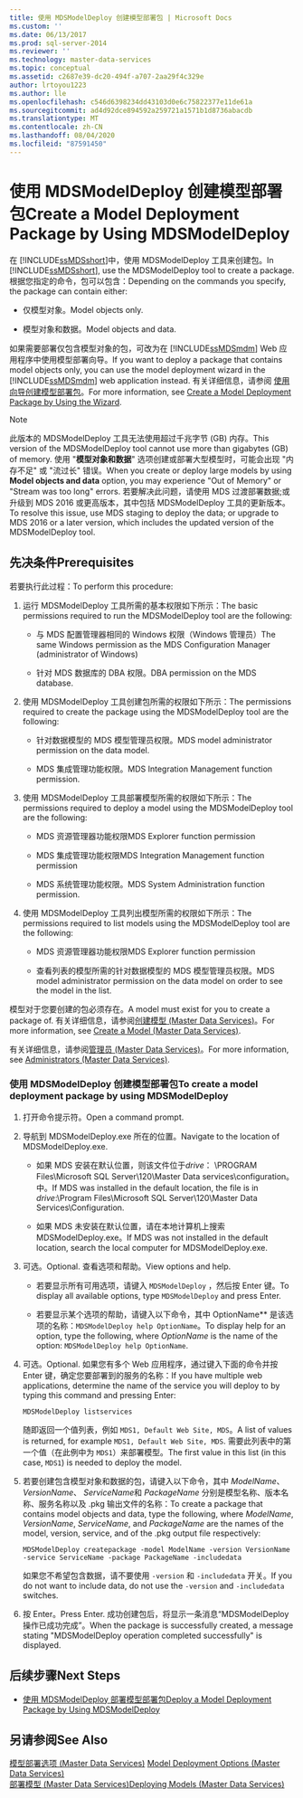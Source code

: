 ```yaml
---
title: 使用 MDSModelDeploy 创建模型部署包 | Microsoft Docs
ms.custom: ''
ms.date: 06/13/2017
ms.prod: sql-server-2014
ms.reviewer: ''
ms.technology: master-data-services
ms.topic: conceptual
ms.assetid: c2687e39-dc20-494f-a707-2aa29f4c329e
author: lrtoyou1223
ms.author: lle
ms.openlocfilehash: c546d6398234dd43103d0e6c75822377e11de61a
ms.sourcegitcommit: ad4d92dce894592a259721a1571b1d8736abacdb
ms.translationtype: MT
ms.contentlocale: zh-CN
ms.lasthandoff: 08/04/2020
ms.locfileid: "87591450"
---
```

# <a name="create-a-model-deployment-package-by-using-mdsmodeldeploy"></a><span data-ttu-id="524e3-102">使用 MDSModelDeploy 创建模型部署包</span><span class="sxs-lookup"><span data-stu-id="524e3-102">Create a Model Deployment Package by Using MDSModelDeploy</span></span>
  <span data-ttu-id="524e3-103">在 [!INCLUDE[ssMDSshort](../includes/ssmdsshort-md.md)]中，使用 MDSModelDeploy 工具来创建包。</span><span class="sxs-lookup"><span data-stu-id="524e3-103">In [!INCLUDE[ssMDSshort](../includes/ssmdsshort-md.md)], use the MDSModelDeploy tool to create a package.</span></span> <span data-ttu-id="524e3-104">根据您指定的命令，包可以包含：</span><span class="sxs-lookup"><span data-stu-id="524e3-104">Depending on the commands you specify, the package can contain either:</span></span>  
  
-   <span data-ttu-id="524e3-105">仅模型对象。</span><span class="sxs-lookup"><span data-stu-id="524e3-105">Model objects only.</span></span>  
  
-   <span data-ttu-id="524e3-106">模型对象和数据。</span><span class="sxs-lookup"><span data-stu-id="524e3-106">Model objects and data.</span></span>  
  
 <span data-ttu-id="524e3-107">如果需要部署仅包含模型对象的包，可改为在 [!INCLUDE[ssMDSmdm](../includes/ssmdsmdm-md.md)] Web 应用程序中使用模型部署向导。</span><span class="sxs-lookup"><span data-stu-id="524e3-107">If you want to deploy a package that contains model objects only, you can use the model deployment wizard in the [!INCLUDE[ssMDSmdm](../includes/ssmdsmdm-md.md)] web application instead.</span></span> <span data-ttu-id="524e3-108">有关详细信息，请参阅 [使用向导创建模型部署包](../../2014/master-data-services/create-a-model-deployment-package-by-using-the-wizard.md)。</span><span class="sxs-lookup"><span data-stu-id="524e3-108">For more information, see [Create a Model Deployment Package by Using the Wizard](../../2014/master-data-services/create-a-model-deployment-package-by-using-the-wizard.md).</span></span>  
> [!NOTE]  
> <span data-ttu-id="524e3-109">此版本的 MDSModelDeploy 工具无法使用超过千兆字节 (GB) 内存。</span><span class="sxs-lookup"><span data-stu-id="524e3-109">This version of the MDSModelDeploy tool cannot use more than gigabytes (GB) of memory.</span></span> <span data-ttu-id="524e3-110">使用 "**模型对象和数据**" 选项创建或部署大型模型时，可能会出现 "内存不足" 或 "流过长" 错误。</span><span class="sxs-lookup"><span data-stu-id="524e3-110">When you create or deploy large models by using **Model objects and data** option, you may experience "Out of Memory" or "Stream was too long" errors.</span></span> <span data-ttu-id="524e3-111">若要解决此问题，请使用 MDS 过渡部署数据;或升级到 MDS 2016 或更高版本，其中包括 MDSModelDeploy 工具的更新版本。</span><span class="sxs-lookup"><span data-stu-id="524e3-111">To resolve this issue, use MDS staging to deploy the data; or upgrade to MDS 2016 or a later version, which includes the updated version of the MDSModelDeploy tool.</span></span>
## <a name="prerequisites"></a><span data-ttu-id="524e3-112">先决条件</span><span class="sxs-lookup"><span data-stu-id="524e3-112">Prerequisites</span></span>  
 <span data-ttu-id="524e3-113">若要执行此过程：</span><span class="sxs-lookup"><span data-stu-id="524e3-113">To perform this procedure:</span></span>  
  
1.  <span data-ttu-id="524e3-114">运行 MDSModelDeploy 工具所需的基本权限如下所示：</span><span class="sxs-lookup"><span data-stu-id="524e3-114">The basic permissions required to run the MDSModelDeploy tool are the following:</span></span>  
  
    -   <span data-ttu-id="524e3-115">与 MDS 配置管理器相同的 Windows 权限（Windows 管理员）</span><span class="sxs-lookup"><span data-stu-id="524e3-115">The same Windows permission as the MDS Configuration Manager (administrator of Windows)</span></span>  
  
    -   <span data-ttu-id="524e3-116">针对 MDS 数据库的 DBA 权限。</span><span class="sxs-lookup"><span data-stu-id="524e3-116">DBA permission on the MDS database.</span></span>  
  
2.  <span data-ttu-id="524e3-117">使用 MDSModelDeploy 工具创建包所需的权限如下所示：</span><span class="sxs-lookup"><span data-stu-id="524e3-117">The permissions required to create the package using the MDSModelDeploy tool are the following:</span></span>  
  
    -   <span data-ttu-id="524e3-118">针对数据模型的 MDS 模型管理员权限。</span><span class="sxs-lookup"><span data-stu-id="524e3-118">MDS model administrator permission on the data model.</span></span>  
  
    -   <span data-ttu-id="524e3-119">MDS 集成管理功能权限。</span><span class="sxs-lookup"><span data-stu-id="524e3-119">MDS Integration Management function permission.</span></span>  
  
3.  <span data-ttu-id="524e3-120">使用 MDSModelDeploy 工具部署模型所需的权限如下所示：</span><span class="sxs-lookup"><span data-stu-id="524e3-120">The permissions required to deploy a model using the MDSModelDeploy tool are the following:</span></span>  
  
    -   <span data-ttu-id="524e3-121">MDS 资源管理器功能权限</span><span class="sxs-lookup"><span data-stu-id="524e3-121">MDS Explorer function permission</span></span>  
  
    -   <span data-ttu-id="524e3-122">MDS 集成管理功能权限</span><span class="sxs-lookup"><span data-stu-id="524e3-122">MDS Integration Management function permission</span></span>  
  
    -   <span data-ttu-id="524e3-123">MDS 系统管理功能权限。</span><span class="sxs-lookup"><span data-stu-id="524e3-123">MDS System Administration function permission.</span></span>  
  
4.  <span data-ttu-id="524e3-124">使用 MDSModelDeploy 工具列出模型所需的权限如下所示：</span><span class="sxs-lookup"><span data-stu-id="524e3-124">The permissions required to list models using the MDSModelDeploy tool are the following:</span></span>  
  
    -   <span data-ttu-id="524e3-125">MDS 资源管理器功能权限</span><span class="sxs-lookup"><span data-stu-id="524e3-125">MDS Explorer function permission</span></span>  
  
    -   <span data-ttu-id="524e3-126">查看列表的模型所需的针对数据模型的 MDS 模型管理员权限。</span><span class="sxs-lookup"><span data-stu-id="524e3-126">MDS model administrator permission on the data model on order to see the model in the list.</span></span>  
  
 <span data-ttu-id="524e3-127">模型对于您要创建的包必须存在。</span><span class="sxs-lookup"><span data-stu-id="524e3-127">A model must exist for you to create a package of.</span></span> <span data-ttu-id="524e3-128">有关详细信息，请参阅[创建模型 (Master Data Services)](create-a-model-master-data-services.md)。</span><span class="sxs-lookup"><span data-stu-id="524e3-128">For more information, see [Create a Model &#40;Master Data Services&#41;](create-a-model-master-data-services.md).</span></span>  
  
 <span data-ttu-id="524e3-129">有关详细信息，请参阅[管理员 &#40;Master Data Services&#41;](../../2014/master-data-services/administrators-master-data-services.md)。</span><span class="sxs-lookup"><span data-stu-id="524e3-129">For more information, see [Administrators &#40;Master Data Services&#41;](../../2014/master-data-services/administrators-master-data-services.md).</span></span>  
  
### <a name="to-create-a-model-deployment-package-by-using-mdsmodeldeploy"></a><span data-ttu-id="524e3-130">使用 MDSModelDeploy 创建模型部署包</span><span class="sxs-lookup"><span data-stu-id="524e3-130">To create a model deployment package by using MDSModelDeploy</span></span>  
  
1.  <span data-ttu-id="524e3-131">打开命令提示符。</span><span class="sxs-lookup"><span data-stu-id="524e3-131">Open a command prompt.</span></span>  
  
2.  <span data-ttu-id="524e3-132">导航到 MDSModelDeploy.exe 所在的位置。</span><span class="sxs-lookup"><span data-stu-id="524e3-132">Navigate to the location of MDSModelDeploy.exe.</span></span>  
  
    -   <span data-ttu-id="524e3-133">如果 MDS 安装在默认位置，则该文件位于*drive*： \PROGRAM Files\Microsoft SQL Server\120\Master Data services\configuration。中。</span><span class="sxs-lookup"><span data-stu-id="524e3-133">If MDS was installed in the default location, the file is in *drive*:\Program Files\Microsoft SQL Server\120\Master Data Services\Configuration.</span></span>  
  
    -   <span data-ttu-id="524e3-134">如果 MDS 未安装在默认位置，请在本地计算机上搜索 MDSModelDeploy.exe。</span><span class="sxs-lookup"><span data-stu-id="524e3-134">If MDS was not installed in the default location, search the local computer for MDSModelDeploy.exe.</span></span>  
  
3.  <span data-ttu-id="524e3-135">可选。</span><span class="sxs-lookup"><span data-stu-id="524e3-135">Optional.</span></span> <span data-ttu-id="524e3-136">查看选项和帮助。</span><span class="sxs-lookup"><span data-stu-id="524e3-136">View options and help.</span></span>  
  
    -   <span data-ttu-id="524e3-137">若要显示所有可用选项，请键入 `MDSModelDeploy` ，然后按 Enter 键。</span><span class="sxs-lookup"><span data-stu-id="524e3-137">To display all available options, type `MDSModelDeploy` and press Enter.</span></span>  
  
    -   <span data-ttu-id="524e3-138">若要显示某个选项的帮助，请键入以下命令，其中 OptionName\*\* 是该选项的名称：`MDSModelDeploy help OptionName`。</span><span class="sxs-lookup"><span data-stu-id="524e3-138">To display help for an option, type the following, where *OptionName* is the name of the option: `MDSModelDeploy help OptionName`.</span></span>  
  
4.  <span data-ttu-id="524e3-139">可选。</span><span class="sxs-lookup"><span data-stu-id="524e3-139">Optional.</span></span> <span data-ttu-id="524e3-140">如果您有多个 Web 应用程序，通过键入下面的命令并按 Enter 键，确定您要部署到的服务的名称：</span><span class="sxs-lookup"><span data-stu-id="524e3-140">If you have multiple web applications, determine the name of the service you will deploy to by typing this command and pressing Enter:</span></span>  
  
    ```  
    MDSModelDeploy listservices  
    ```  
  
     <span data-ttu-id="524e3-141">随即返回一个值列表，例如 `MDS1, Default Web Site, MDS`。</span><span class="sxs-lookup"><span data-stu-id="524e3-141">A list of values is returned, for example `MDS1, Default Web Site, MDS`.</span></span> <span data-ttu-id="524e3-142">需要此列表中的第一个值（在此例中为 `MDS1`）来部署模型。</span><span class="sxs-lookup"><span data-stu-id="524e3-142">The first value in this list (in this case, `MDS1`) is needed to deploy the model.</span></span>  
  
5.  <span data-ttu-id="524e3-143">若要创建包含模型对象和数据的包，请键入以下命令，其中 *ModelName*、 *VersionName*、 *ServiceName*和 *PackageName* 分别是模型名称、版本名称、服务名称以及 .pkg 输出文件的名称：</span><span class="sxs-lookup"><span data-stu-id="524e3-143">To create a package that contains model objects and data, type the following, where *ModelName*, *VersionName*, *ServiceName*,  and *PackageName* are the names of the model, version, service, and of the .pkg output file respectively:</span></span>  
  
    ```  
    MDSModelDeploy createpackage -model ModelName -version VersionName -service ServiceName -package PackageName -includedata  
    ```  
  
     <span data-ttu-id="524e3-144">如果您不希望包含数据，请不要使用 `-version` 和 `-includedata` 开关。</span><span class="sxs-lookup"><span data-stu-id="524e3-144">If you do not want to include data, do not use the `-version` and `-includedata` switches.</span></span>  
  
6.  <span data-ttu-id="524e3-145">按 Enter。</span><span class="sxs-lookup"><span data-stu-id="524e3-145">Press Enter.</span></span> <span data-ttu-id="524e3-146">成功创建包后，将显示一条消息“MDSModelDeploy 操作已成功完成”。</span><span class="sxs-lookup"><span data-stu-id="524e3-146">When the package is successfully created, a message stating "MDSModelDeploy operation completed successfully" is displayed.</span></span>  
  
## <a name="next-steps"></a><span data-ttu-id="524e3-147">后续步骤</span><span class="sxs-lookup"><span data-stu-id="524e3-147">Next Steps</span></span>  
  
-   [<span data-ttu-id="524e3-148">使用 MDSModelDeploy 部署模型部署包</span><span class="sxs-lookup"><span data-stu-id="524e3-148">Deploy a Model Deployment Package by Using MDSModelDeploy</span></span>](../../2014/master-data-services/deploy-a-model-deployment-package-by-using-mdsmodeldeploy.md)  
  
## <a name="see-also"></a><span data-ttu-id="524e3-149">另请参阅</span><span class="sxs-lookup"><span data-stu-id="524e3-149">See Also</span></span>  
 <span data-ttu-id="524e3-150">[模型部署选项 &#40;Master Data Services&#41;](../../2014/master-data-services/model-deployment-options-master-data-services.md) </span><span class="sxs-lookup"><span data-stu-id="524e3-150">[Model Deployment Options &#40;Master Data Services&#41;](../../2014/master-data-services/model-deployment-options-master-data-services.md) </span></span>  
 [<span data-ttu-id="524e3-151">部署模型 (Master Data Services)</span><span class="sxs-lookup"><span data-stu-id="524e3-151">Deploying Models &#40;Master Data Services&#41;</span></span>](../../2014/master-data-services/deploying-models-master-data-services.md)  
  
  
